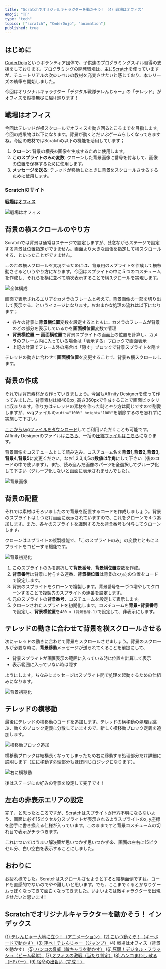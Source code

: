 ```yaml
---
title: "Scratchでオリジナルキャラクターを動かそう！ (4) 戦場はオフィス"
emoji: "🧑‍💻"
type: "tech"
topics: ["scratch", "CoderDojo", "animation"]
published: true
---
```


## はじめに

[CoderDojo](https://coderdojo.jp/)というボランティア団体で、子供達のプログラミングスキル習得の支援をしております。プログラミングの開発環境は、主に[Scratch]((https://scratch.mit.edu))を使っていますが、チュートリアルの次のレベルの教材を充実させたいと感じており、本シリーズの執筆を開始しました。

今回はオリジナルキャラクター「デジタル戦隊テレんじゃー」の「テレッド」がオフィスを縦横無尽に駆け巡ります！

## 戦場はオフィス

今回はテレッドが横スクロールでオフィスを動き回るところまでを目指します。今回の成果物は以下になります。背景が動くとだいぶゲームらしくなってきますね。今回の教材ではScratchの以下の機能を活用しています；

1. **クローン**: 背景の横長の画像を生成するために使用します。
2. **このスプライトのみの変数**: クローンした背景画像に番号を付与して、画像の位置を保存するために使用します。
3. **メッセージを送る**: テレッドが移動したときに背景をスクロールさせるするために使用します。

### Scratchのサイト

**[戦場はオフィス](https://scratch.mit.edu/projects/733678294)**

![戦場はオフィス](/images/scratch-telenger-0040/scratch-telenger-0040-scrolling.gif)

## 背景の横スクロールのやり方

Scratchでは背景は通常はステージで設定しますが、残念ながらステージで設定する背景は位置指定ができません。画面より大きな画像を指定して横スクロールする、といったことができません。

このため横スクロールを実現するためには、背景用のスプライトを作成して横移動させるというやり方になります。今回はスプライトの中に５つのコスチュームを作成し、それらを横に並べて順次表示することで横スクロールを実現します。

![全体構成](/images/scratch-telenger-0040/scrolling-01-structure.png)

画面で表示されるエリアをカメラのフレームと考えて、背景画像の一部を切り出して表示する、というイメージになります。おおまかな処理の流れは以下になります；

- 各々の背景に**背景横位置**変数を設定するとともに、カメラのフレームが背景のどの部分を表示しているかを**画面横位置**変数で管理
- **背景横位置 ー 画面横位置**で背景スプライトの画面上の位置を計算し、カメラのフレーム内に入っている場合は「表示する」ブロックで画面表示
- 上記の計算でフレーム外の場合は「隠す」ブロックで背景スプライトを隠す

テレッドの動きに合わせて**画面横位置**を変更することで、背景も横スクロールします。

## 背景の作成

それでは背景素材から作っていきましょう。今回もAffinity Designerを使って作ってみました。背景素材は幅480px, 高さ360pxで作成することで画面ピッタリに収まります。作り方はテレッドの素材を作った時とやり方は同じですので割愛しますが、svgファイルの`width="100%" height="100%"`を削除するのを忘れずに実施して下さい。

[ここからsvgファイルをダウンロード](https://github.com/naoji3x/zenn/tree/main/assets/scratch/background/svg)してご利用いただくことも可能です。Affinity Designerのファイルは[こちら](https://github.com/naoji3x/zenn/tree/main/assets/scratch/background/background.afdesign)、一括の[圧縮ファイルはこちら](https://github.com/naoji3x/zenn/blob/main/assets/scratch/background/svg/background-svg-files.zip)になります。

背景画像をコスチュームとして読み込み、コスチューム名を**背景1,背景2,背景3,背景4,背景5**に変更ください。なお1,2,3,4,5の**数値は半角**にして下さい（後のコードの中で使います）。また、読み込んだ画像のパーツを全選択してグループ化して下さい（グループ化しないと画面に表示されませんでした）。

![背景画像](/images/scratch-telenger-0040/scrolling-01-costumes.png)

## 背景の配置

それでは素材はそろいましたので背景を配置するコードを作成しましょう。背景のスプライトは１つだけ画面に表示されていますので、これをクローンで４つ追加します。また、各々のスプライトを識別するため背景番号も付与してクローンします。

クローンはスプライトの複製機能で、「このスプライトのみ」の変数とともにスプライトをコピーする機能です。

![背景初期化](/images/scratch-telenger-0040/scrolling-01-background-initialization.png)

1. このスプライトのみを選択して**背景番号**、**背景横位置**変数を作成。
2. **背景番号**は背景に付与する連番、**背景横位置**は背景のx方向の位置をコードで設定します。
3. 背景のスプライトをクローンで複製します。背景番号を一づつ増やしてクローンすることで複製先のスプライトの連番を設定します。
4. 元のスプライトの**背景番号**、コスチュームを設定して表示します。
5. クローンされたスプライトを初期化します。コスチュームを**背景+背景番号**で設定し、**背景横位置**を`480 x (背景番号-1)`で設定して、非表示にします。

## テレッドの動きに合わせて背景を横スクロールさせる

次にテレッドの動きに合わせて背景をスクロールさせましょう。背景のスクロールが必要な時に、**背景移動**メッセージが送られてくることを前提にして、

- 背景スプライトが画面表示の範囲に入っている時は位置を計算して表示
- 表示範囲に入っていない時は隠す

ようにします。ちなみにメッセージはスプライト間で処理を起動するための仕組みになります。

![背景初期化](/images/scratch-telenger-0040/scrolling-01-background-move.png)

## テレッドの横移動

最後にテレッドの横移動のコードを追加します。テレッドの横移動の処理は跳ぶ、動くのブロック定義に分散していますので、新しく横移動ブロック定義を追加します。

![横移動ブロック追加](/images/scratch-telenger-0040/scrolling-01-move-all.png)

横移動ブロックは結構長くなってしまったため右に移動する処理部分だけ詳細に説明します（左に移動す処理部分もほぼ同じロジックになります）。

![右に横移動](/images/scratch-telenger-0040/scrolling-01-move-right.png)

後はステージにお好みの背景を設定して完了です！

## 左右の非表示エリアの設定

完了、と思ったところですが、Scratchはスプライトが行方不明にならないよう、画面に必ず15ピクセル分スプライトが表示されるようスプライトのx, y座標を勝手に書き換える仕様が入っています。このままですと背景コスチュームの切れ目で表示がチラつきます。

これについてはうまい解決策が思いつかず思いつかず😭、画面の左右に15ピクセル分、白い空白を表示することにしました。

## おわりに

お疲れ様でした。Scratchはスクロールさせようとすると結構面倒ですね。コードも直感的でないのでやや難しいと思います。でも、ここまでくるとかなりゲームっぽくなってきて面白くなってきました。いよいよ次は敵キャラクターを出現させたいと思います!

## Scratchでオリジナルキャラクターを動かそう！ インデックス

[(1) テレんじゃー大地に立つ！（アニメーション）](https://zenn.dev/naoji/articles/scratch-telenger-0010)
[(2) こいつ動くぞ！（キーボードで動かす）](https://zenn.dev/naoji/articles/scratch-telenger-0020)
[(3) 翔べ！テレんじゃー（ジャンプ）](https://zenn.dev/naoji/articles/scratch-telenger-0030)
(4) 戦場はオフィス（背景を動かす）
[(5) ハンコの脅威（敵キャラを動かす）](https://zenn.dev/naoji/articles/scratch-telenger-0050)
[(6) 死闘！デジタル・フラッシュ（ビーム発射）](https://zenn.dev/naoji/articles/scratch-telenger-0060)
[(7) オフィスの激戦（当たり判定）](https://zenn.dev/naoji/articles/scratch-telenger-0070)
[(8) ハンコまわし 散る（HPバー）](https://zenn.dev/naoji/articles/scratch-telenger-0080)
[(9) 宿命の出会い（完成！）](https://zenn.dev/naoji/articles/scratch-telenger-0090)
